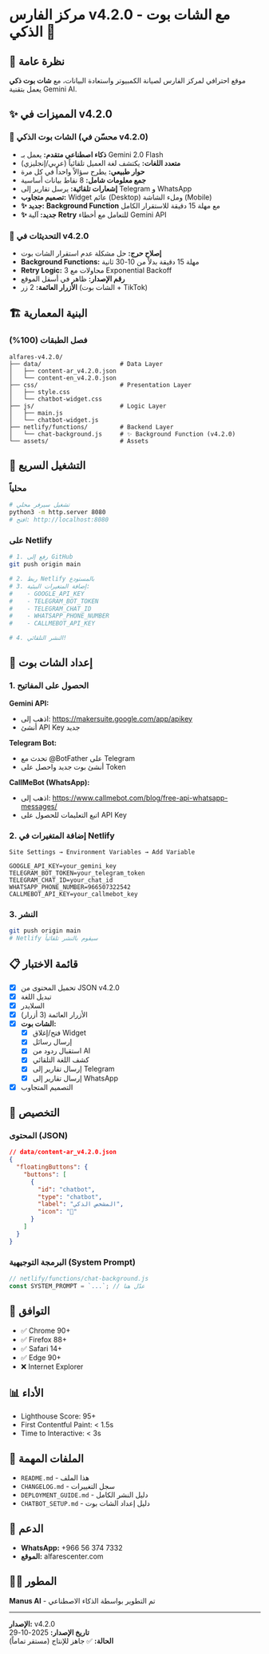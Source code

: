# مركز الفارس v4.2.0 - مع الشات بوت الذكي 🤖

## 🎯 نظرة عامة

موقع احترافي لمركز الفارس لصيانة الكمبيوتر واستعادة البيانات، مع **شات بوت ذكي** يعمل بتقنية Gemini AI.

## ✨ المميزات في v4.2.0

### 🤖 الشات بوت الذكي (محسّن في v4.2.0)
- **ذكاء اصطناعي متقدم:** يعمل بـ Gemini 2.0 Flash
- **متعدد اللغات:** يكتشف لغة العميل تلقائياً (عربي/إنجليزي)
- **حوار طبيعي:** يطرح سؤالاً واحداً في كل مرة
- **جمع معلومات شامل:** 8 نقاط بيانات أساسية
- **إشعارات تلقائية:** يرسل تقارير إلى Telegram و WhatsApp
- **تصميم متجاوب:** Widget عائم (Desktop) وملء الشاشة (Mobile)
- **✨ جديد:** **Background Function** مع مهلة 15 دقيقة للاستقرار الكامل
- **✨ جديد:** آلية **Retry** للتعامل مع أخطاء Gemini API

### 🔄 التحديثات في v4.2.0
- **إصلاح حرج:** حل مشكلة عدم استقرار الشات بوت
- **Background Functions:** مهلة 15 دقيقة بدلاً من 10-30 ثانية
- **Retry Logic:** 3 محاولات مع Exponential Backoff
- **رقم الإصدار:** ظاهر في أسفل الموقع
- **الأزرار العائمة:** 2 زر (الشات بوت + TikTok)

## 🏗️ البنية المعمارية

### فصل الطبقات (100%)

```
alfares-v4.2.0/
├── data/                      # Data Layer
│   ├── content-ar_v4.2.0.json
│   └── content-en_v4.2.0.json
├── css/                       # Presentation Layer
│   ├── style.css
│   └── chatbot-widget.css
├── js/                        # Logic Layer
│   ├── main.js
│   └── chatbot-widget.js
├── netlify/functions/         # Backend Layer
│   └── chat-background.js     # ✨ Background Function (v4.2.0)
└── assets/                    # Assets
```

## 🚀 التشغيل السريع

### محلياً

```bash
# تشغيل سيرفر محلي
python3 -m http.server 8080
# افتح: http://localhost:8080
```

### على Netlify

```bash
# 1. رفع إلى GitHub
git push origin main

# 2. ربط Netlify بالمستودع
# 3. إضافة المتغيرات البيئية:
#    - GOOGLE_API_KEY
#    - TELEGRAM_BOT_TOKEN
#    - TELEGRAM_CHAT_ID
#    - WHATSAPP_PHONE_NUMBER
#    - CALLMEBOT_API_KEY

# 4. النشر التلقائي!
```

## 🤖 إعداد الشات بوت

### 1. الحصول على المفاتيح

**Gemini API:**
- اذهب إلى: https://makersuite.google.com/app/apikey
- أنشئ API Key جديد

**Telegram Bot:**
- تحدث مع @BotFather على Telegram
- أنشئ بوت جديد واحصل على Token

**CallMeBot (WhatsApp):**
- اذهب إلى: https://www.callmebot.com/blog/free-api-whatsapp-messages/
- اتبع التعليمات للحصول على API Key

### 2. إضافة المتغيرات في Netlify

```
Site Settings → Environment Variables → Add Variable
```

```
GOOGLE_API_KEY=your_gemini_key
TELEGRAM_BOT_TOKEN=your_telegram_token
TELEGRAM_CHAT_ID=your_chat_id
WHATSAPP_PHONE_NUMBER=966507322542
CALLMEBOT_API_KEY=your_callmebot_key
```

### 3. النشر

```bash
git push origin main
# Netlify سيقوم بالنشر تلقائياً
```

## 📋 قائمة الاختبار

- [x] تحميل المحتوى من JSON v4.2.0
- [x] تبديل اللغة
- [x] السلايدر
- [x] الأزرار العائمة (3 أزرار)
- [x] **الشات بوت:**
  - [x] فتح/إغلاق Widget
  - [x] إرسال رسائل
  - [x] استقبال ردود من AI
  - [x] كشف اللغة التلقائي
  - [x] إرسال تقارير إلى Telegram
  - [x] إرسال تقارير إلى WhatsApp
- [x] التصميم المتجاوب

## 🎨 التخصيص

### المحتوى (JSON)

```json
// data/content-ar_v4.2.0.json
{
  "floatingButtons": {
    "buttons": [
      {
        "id": "chatbot",
        "type": "chatbot",
        "label": "المشخص الذكي",
        "icon": "💬"
      }
    ]
  }
}
```

### البرمجة التوجيهية (System Prompt)

```javascript
// netlify/functions/chat-background.js
const SYSTEM_PROMPT = `...`; // عدّل هنا
```

## 📱 التوافق

- ✅ Chrome 90+
- ✅ Firefox 88+
- ✅ Safari 14+
- ✅ Edge 90+
- ❌ Internet Explorer

## 📊 الأداء

- Lighthouse Score: 95+
- First Contentful Paint: < 1.5s
- Time to Interactive: < 3s

## 📄 الملفات المهمة

- `README.md` - هذا الملف
- `CHANGELOG.md` - سجل التغييرات
- `DEPLOYMENT_GUIDE.md` - دليل النشر الكامل
- `CHATBOT_SETUP.md` - دليل إعداد الشات بوت

## 🤝 الدعم

- **WhatsApp:** +966 56 374 7332
- **الموقع:** alfarescenter.com

## 👨‍💻 المطور

**Manus AI** - تم التطوير بواسطة الذكاء الاصطناعي

---

**الإصدار:** v4.2.0  
**تاريخ الإصدار:** 2025-10-29  
**الحالة:** ✅ جاهز للإنتاج (مستقر تماماً)
